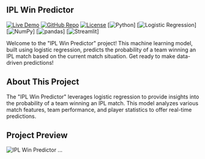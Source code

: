 ## IPL Win Predictor

[![Live Demo](https://img.shields.io/badge/Live%20Demo-View%20Predictor-brightgreen)](https://share.streamlit.io/yourusername/ipl-win-predictor/main/app.py)
[![GitHub Repo](https://img.shields.io/badge/GitHub-Repo-blue)](https://github.com/yourusername/ipl-win-predictor)
[![License](https://img.shields.io/badge/License-MIT-blue)](LICENSE)
[![Python](https://img.shields.io/badge/Python-3.9-blue)]
[![Logistic Regression](https://img.shields.io/badge/Model-Logistic%20Regression-green)]
[![NumPy](https://img.shields.io/badge/NumPy-1.19-blue)]
[![pandas](https://img.shields.io/badge/pandas-1.2-blue)]
[![Streamlit](https://img.shields.io/badge/Streamlit-0.80-brightgreen)]

Welcome to the "IPL Win Predictor" project! This machine learning model, built using logistic regression, predicts the probability of a team winning an IPL match based on the current match situation. Get ready to make data-driven predictions!

## About This Project

The "IPL Win Predictor" leverages logistic regression to provide insights into the probability of a team winning an IPL match. This model analyzes various match features, team performance, and player statistics to offer real-time predictions.

## Project Preview
![IPL Win Predictor]("C:\Users\shrey\OneDrive\Desktop\Ipl.png")
...
